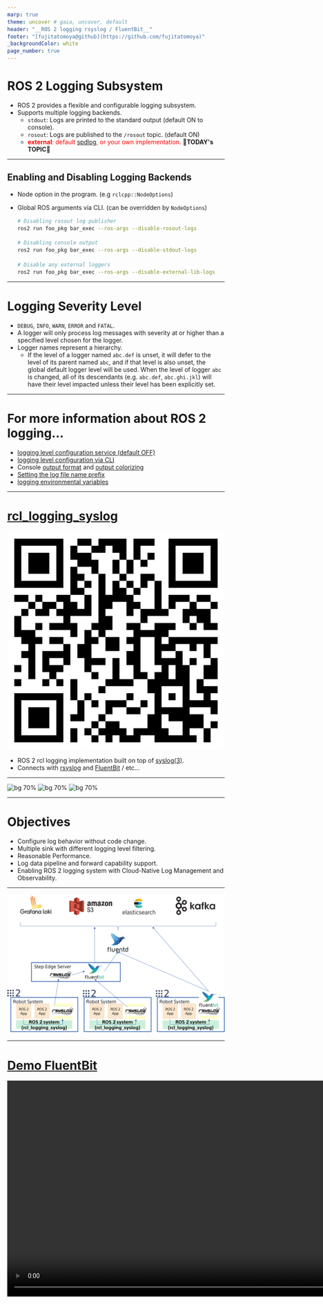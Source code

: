 ```yaml
---
marp: true
theme: uncover # gaia, uncover, default
header: "__ROS 2 logging rsyslog / FluentBit__"
footer: "[fujitatomoya@github](https://github.com/fujitatomoya)"
_backgroundColor: white
page_number: true
---
```


# ROS 2 Logging Subsystem

- ROS 2 provides a flexible and configurable logging subsystem.
- Supports multiple logging backends.
  - `stdout`: Logs are printed to the standard output (default ON to console).
  - `rosout`: Logs are published to the `/rosout` topic. (default ON)
  - <span style="color: red;">**external**: default [spdlog](https://github.com/gabime/spdlog), or your own implementation.</span> :rocket:**TODAY's TOPIC**:rocket:

<!---
Comment Here
--->

---

## Enabling and Disabling Logging Backends

- Node option in the program. (e.g `rclcpp::NodeOptions`)
- Global ROS arguments via CLI. (can be overridden by `NodeOptions`)

  ```bash
  # Disabling rosout log publisher
  ros2 run foo_pkg bar_exec --ros-args --disable-rosout-logs
  
  # Disabling console output
  ros2 run foo_pkg bar_exec --ros-args --disable-stdout-logs
  
  # Disable any external loggers
  ros2 run foo_pkg bar_exec --ros-args --disable-external-lib-logs
  ```

<!---
Comment Here
--->

---

# Logging Severity Level

- `DEBUG`, `INFO`, `WARN`, `ERROR` and `FATAL`.
- A logger will only process log messages with severity at or higher than a specified level chosen for the logger.
- Logger names represent a hierarchy.
  - If the level of a logger named `abc.def` is unset, it will defer to the level of its parent named `abc`, and if that level is also unset, the global default logger level will be used. When the level of logger `abc` is changed, all of its descendants (e.g. `abc.def`, `abc.ghi.jkl`) will have their level impacted unless their level has been explicitly set.

<!---
Comment Here
--->

---

# For more information about ROS 2 logging...

- [logging level configuration service (default OFF)](https://docs.ros.org/en/rolling/Tutorials/Demos/Logging-and-logger-configuration.html#logger-level-configuration-externally)
- [logging level configuration via CLI](https://docs.ros.org/en/rolling/Tutorials/Demos/Logging-and-logger-configuration.html#logger-level-configuration-command-line)
- Console [output format](https://docs.ros.org/en/rolling/Tutorials/Demos/Logging-and-logger-configuration.html#console-output-formatting) and [output colorizing](https://docs.ros.org/en/rolling/Tutorials/Demos/Logging-and-logger-configuration.html#console-output-colorizing)
- [Setting the log file name prefix](https://docs.ros.org/en/rolling/Tutorials/Demos/Logging-and-logger-configuration.html#setting-the-log-file-name-prefix)
- [logging environmental variables](https://docs.ros.org/en/rolling/Concepts/Intermediate/About-Logging.html#environment-variables)

<!---
Comment Here
--->

---

# [rcl_logging_syslog](https://github.com/fujitatomoya/rcl_logging_syslog)

![bg right:35% width:300px](./../images/QR.png)

- ROS 2 rcl logging implementation built on top of [syslog(3)](https://man7.org/linux/man-pages/man3/syslog.3.html).
- Connects with [rsyslog](https://www.rsyslog.com/) and [FluentBit](https://fluentbit.io/) / etc...

<!---
Comment Here
--->

---

![bg 70%](https://images.squarespace-cdn.com/content/v1/606d378755a86f589aa297b7/1653397531343-6M4IQ4JWDQV1SQ8W17UN/HumbleHawksbill_TransparentBG-NoROS.png)
![bg 70%](https://images.squarespace-cdn.com/content/v1/606d378755a86f589aa297b7/ebf9b1d5-45b7-4a73-8f48-dc5d3f4fc8fc/JazzyJalisco_Final.png?format=1500w)
![bg 70%](https://images.squarespace-cdn.com/content/v1/606d378755a86f589aa297b7/1628726028642-TVRVRIQL914IVYWV8MG9/rolling.png)

<!---
All available distributions are supported.
--->

---

# Objectives

- Configure log behavior without code change.
- Multiple sink with different logging level filtering.
- Reasonable Performance.
- Log data pipeline and forward capability support.
- Enabling ROS 2 logging system with Cloud-Native Log Management and Observability.

<!---
Comment Here
--->

---

![bg 70%](./../images/architecture_overview.png)

<!---
This logging design is just one of the example can be supported by the architecture.
rsyslog and FluentBit enables user to support any log data pipeline with security TLS.
Even more, this architecture can take advantage of Cloud-Native services and tools.
--->

---

# [Demo FluentBit](https://github.com/user-attachments/assets/bdb05bf7-92b2-4b9a-8f20-3d3b803a7a86)

<video controls="controls" width="1000" src="https://github.com/user-attachments/assets/bdb05bf7-92b2-4b9a-8f20-3d3b803a7a86">

<!---
Comment Here
--->

---

# [Demo Fluentd/Loki/Grafana](https://github.com/user-attachments/assets/4a1aae42-5c55-4f31-9198-8c7c246244ca)

<video controls="controls" width="1100" src="https://github.com/user-attachments/assets/4a1aae42-5c55-4f31-9198-8c7c246244ca">

<!---
Comment Here
--->

---

# [rsyslog](https://www.rsyslog.com/)

## a.k.a rocket-fast system for log processing 🚀🚀🚀

[rsyslog](https://www.rsyslog.com/) is available in default Ubuntu distribution managed by system service, performative, and many configuration supported including log data pipeline.
So that user can choose the logging configuration depending on the application requirement and use case, sometimes file system sink, sometimes forwarding to remote rsyslogd, or even [FluentBit](https://github.com/fluent/fluent-bit).

<!---
SYSLOG(3) is really simple that does not have much interfaces to control on application side, it just writes the log data on rsyslog Unix Domain Socket.
--->

---

# [FluentBit](https://github.com/fluent/fluent-bit)

![bg right:70% fit](https://imagedelivery.net/xZXo0QFi-1_4Zimer-T0XQ/cd90e2c5-86b3-42be-5a24-3cc25fb96000/orig)

<!---
This is just the logging data pipeline only.
For the final destination like data base, that likely is dependent on application business logics.
For example, InfluxDB, ElasticSearch and so on, that are out of scope from this project.
--->

---

- Lightweight and Efficient: **suitable for environments with limited computational power**.
- High Performance: **capable of handling high-volume data streams with minimal latency.** It leverages asynchronous I/O and efficient data processing techniques to ensure optimal performance.
- Flexibility: supports **a wide range of data sources and destinations**.
- Extensibility: highly extensible through plugins including custom ones.
- Scalability: easily **scaled horizontally** to handle increasing data volumes by deploying multiple instances.
- Reliability: **features like fault tolerance and retry mechanisms** to ensure data reliability.

<!---
Comment Here
--->

---

# [How to use](https://github.com/fujitatomoya/rcl_logging_syslog?tab=readme-ov-file#build)

```bash
export RCL_LOGGING_IMPLEMENTATION=rcl_logging_noop
colcon build --symlink-install --cmake-clean-cache --packages-select rcl_logging_noop rcl
```

- The pain is we always need to build for now... we cannot choose the external logger at runtime...
- [Feature Request: Select the logger without rebuilding](https://github.com/ros2/rcl/issues/1178), hopefully i could fix this in next release :thinking::thinking::thinking:
- If you use docker, either binding `-v /dev/log:/dev/log` or enable `rsyslogd` in the container.

<!---
Comment Here
--->

---

## Issues and PRs always welcome 🚀

source code, documentation, presentation slides, everything is here.

https://github.com/fujitatomoya/rcl_logging_syslog

![bg right:35% width:300px](./../images/QR.png)

<!---
Comment Here
--->

